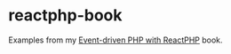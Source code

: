 # reactphp-book
Examples from my [Event-driven PHP with ReactPHP](https://leanpub.com/event-driven-php) book.
